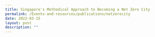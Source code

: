 ```yaml
---
title: Singapore's Methodical Approach to Becoming a Net Zero City
permalink: /Events-and-resources/publications/netzerocity
date: 2022-03-15
layout: post
description: ""
---
```


